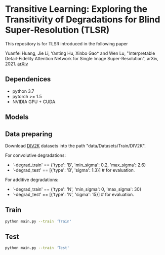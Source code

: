 # Transitive Learning: Exploring the Transitivity of Degradations for Blind Super-Resolution (TLSR)
This repository is for TLSR introduced in the following paper

Yuanfei Huang, Jie Li, Yanting Hu, Xinbo Gao* and Wen Lu, "Interpretable Detail-Fidelity Attention Network for Single Image Super-Resolution", arXiv, 2021.
[arXiv]()
## Dependenices
* python 3.7
* pytorch >= 1.5
* NVIDIA GPU + CUDA

## Models

## Data preparing
Download [DIV2K](https://data.vision.ee.ethz.ch/cvl/DIV2K/) datasets into the path "data/Datasets/Train/DIV2K". 

For convolutive degradations:
* '-degrad_train' == {'type': 'B', 'min_sigma': 0.2, 'max_sigma': 2.6}
* '-degrad_test' == [{'type': 'B', 'sigma': 1.3}] # for evaluation.

For additive degradations:
* '-degrad_train' == {'type': 'N', 'min_sigma': 0, 'max_sigma': 30}
* '-degrad_test' == [{'type': 'N', 'sigma': 15}] # for evaluation.

## Train
```bash
python main.py --train 'Train'
```
## Test
```bash
python main.py --train 'Test'
```
